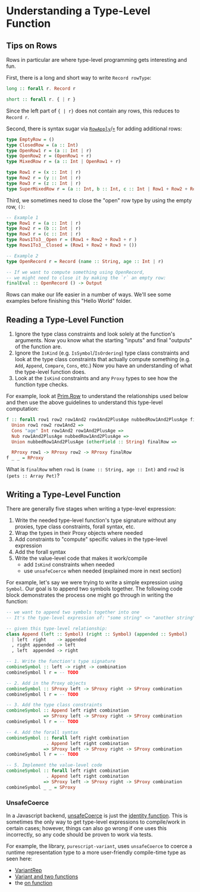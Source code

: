 # Understanding a Type-Level Function

## Tips on Rows

Rows in particular are where type-level programming gets interesting and fun.

First, there is a long and short way to write `Record rowType`:
```purescript
long :: forall r. Record r

short :: forall r. { | r }
```
Since the left part of `{ | r}` does not contain any rows, this reduces to `Record r`.

Second, there is syntax sugar via [`RowApply`](https://pursuit.purescript.org/packages/purescript-typelevel-prelude/3.0.0/docs/Type.Row#t:RowApply)/[`+`](https://pursuit.purescript.org/packages/purescript-typelevel-prelude/3.0.0/docs/Type.Row#t:type%20(+)) for adding additional rows:
```purescript
type EmptyRow = ()
type ClosedRow = (a :: Int)
type OpenRow1 r = (a :: Int | r)
type OpenRow2 r = (OpenRow1 + r)
type MixedRow r = (a :: Int | OpenRow1 + r)

type Row1 r = (x :: Int | r)
type Row2 r = (y :: Int | r)
type Row3 r = (z :: Int | r)
type SuperMixedRow r = (a :: Int, b :: Int, c :: Int | Row1 + Row2 + Row3 + r)
```

Third, we sometimes need to close the "open" row type by using the empty row, `()`:
```purescript
-- Example 1
type Row1 r = (a :: Int | r)
type Row2 r = (b :: Int | r)
type Row3 r = (c :: Int | r)
type Rows1To3__Open r = (Row1 + Row2 + Row3 + r )
type Rows1To3__Closed = (Row1 + Row2 + Row3 + ())

-- Example 2
type OpenRecord r = Record (name :: String, age :: Int | r)

-- If we want to compute something using OpenRecord,
-- we might need to close it by making the `r` an empty row:
finalEval :: OpenRecord () -> Output
```

Rows can make our life easier in a number of ways. We'll see some examples before finishing this "Hello World" folder.

## Reading a Type-Level Function

1. Ignore the type class constraints and look solely at the function's arguments. Now you know what the starting "inputs" and final "outputs" of the function are.
2. Ignore the `IsKind` (e.g. `IsSymbol`/`IsOrdering`) type class constraints and look at the type class constraints that actually compute something (e.g. `Add`, `Append`, `Compare`, `Cons`, etc.) Now you have an understanding of what the type-level function does.
3. Look at the `IsKind` constraints and any `Proxy` types to see how the function type checks.

For example, look at [Prim.Row](https://pursuit.purescript.org/builtins/docs/Prim.Row) to understand the relationships used below and then use the above guidelines to understand this type-level computation:
```purescript
f :: forall row1 row2 row1And2 row1And2PlusAge nubbedRow1And2PlusAge finalRow.
  Union row1 row2 row1And2 =>
  Cons "age" Int row1And2 row1And2PlusAge =>
  Nub row1And2PlusAge nubbedRow1And2PlusAge =>
  Union nubbedRow1And2PlusAge (otherField :: String) finalRow =>

  RProxy row1 -> RProxy row2 -> RProxy finalRow
f _ _ = RProxy
```
What is `finalRow` when `row1` is `(name :: String, age :: Int)` and `row2` is `(pets :: Array Pet)`?

## Writing a Type-Level Function

There are generally five stages when writing a type-level expression:
1. Write the needed type-level function's type signature without any proxies, type class constraints, forall syntax, etc.
2. Wrap the types in their Proxy objects where needed
3. Add constraints to "compute" specific values in the type-level expression
4. Add the forall syntax
5. Write the value-level code that makes it work/compile
    - add `IsKind` constraints when needed
    - use `unsafeCoerce` when needed (explained more in next section)

For example, let's say we were trying to write a simple expression using `Symbol`. Our goal is to append two symbols together. The following code block demonstrates the process one might go through in writing the function:
```purescript
-- we want to append two symbols together into one
-- It's the type-level expression of: "some string" <> "another string"

-- given this type-level relationship:
class Append (left :: Symbol) (right :: Symbol) (appended :: Symbol)
  | left  right    -> appended
  , right appended -> left
  , left  appended -> right

-- 1. Write the function's type signature
combineSymbol :: left -> right -> combination
combineSymbol l r = -- TODO

-- 2. Add in the Proxy objects
combineSymbol :: SProxy left -> SProxy right -> SProxy combination
combineSymbol l r = -- TODO

-- 3. Add the type class constraints
combineSymbol :: Append left right combination
              => SProxy left -> SProxy right -> SProxy combination
combineSymbol l r = -- TODO

-- 4. Add the forall syntax
combineSymbol :: forall left right combination
               . Append left right combination
              => SProxy left -> SProxy right -> SProxy combination
combineSymbol l r = -- TODO

-- 5. Implement the value-level code
combineSymbol :: forall left right combination
               . Append left right combination
              => SProxy left -> SProxy right -> SProxy combination
combineSymbol _ _ = SProxy
```

### UnsafeCoerce

In a Javascript backend, [unsafeCoerce](https://pursuit.purescript.org/packages/purescript-unsafe-coerce/3.0.0/docs/Unsafe.Coerce#v:unsafeCoerce) is just the [identity function](https://github.com/purescript/purescript-unsafe-coerce/blob/v4.0.0/src/Unsafe/Coerce.js). This is sometimes the only way to get type-level expressions to compile/work in certain cases; however, things can also go wrong if one uses this incorrectly, so any code should be proven to work via tests.

For example, the library, `purescript-variant`, uses `unsafeCoerce` to coerce a runtime representation type to a more user-friendly compile-time type as seen here:
- [VariantRep](https://pursuit.purescript.org/packages/purescript-variant/5.0.0/docs/Data.Variant.Internal#t:VariantRep)
- [Variant and two functions](https://github.com/natefaubion/purescript-variant/blob/v5.0.0/src/Data/Variant.purs#L34-L67)
- the [on function](https://github.com/natefaubion/purescript-variant/blob/v5.0.0/src/Data/Variant.purs#L69-L90)
